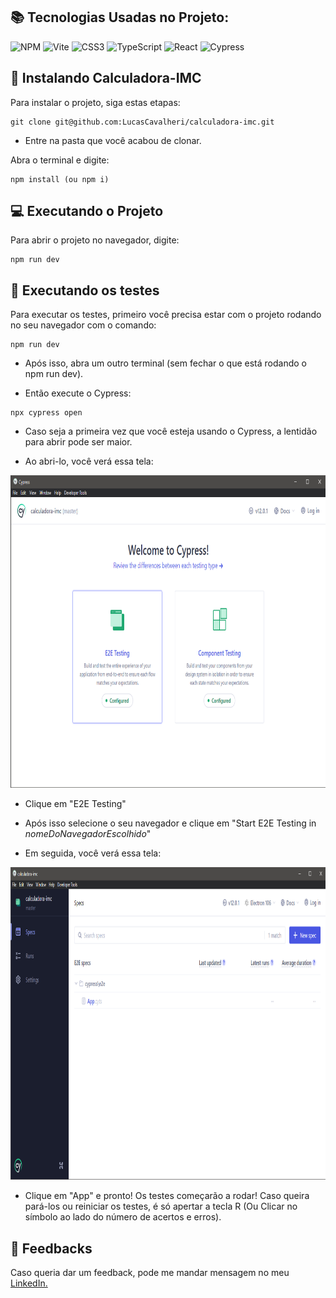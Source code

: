 ## 📚 Tecnologias Usadas no Projeto:

![NPM](https://img.shields.io/badge/NPM-%23000000.svg?style=for-the-badge&logo=npm&logoColor=white)
![Vite](https://img.shields.io/badge/vite-%23646CFF.svg?style=for-the-badge&logo=vite&logoColor=yellow)
![CSS3](https://img.shields.io/badge/css3-%231572B6.svg?style=for-the-badge&logo=css3&logoColor=white)
![TypeScript](https://img.shields.io/badge/typescript-%23007ACC.svg?style=for-the-badge&logo=typescript&logoColor=white)
![React](https://img.shields.io/badge/react-%2320232a.svg?style=for-the-badge&logo=react&logoColor=%2361DAFB)
![Cypress](https://img.shields.io/badge/-cypress-%23E5E5E5?style=for-the-badge&logo=cypress&logoColor=058a5e)

## 🚀 Instalando Calculadora-IMC

Para instalar o projeto, siga estas etapas:

```
git clone git@github.com:LucasCavalheri/calculadora-imc.git
```

* Entre na pasta que você acabou de clonar.

Abra o terminal e digite:

```
npm install (ou npm i)
```

## 💻 Executando o Projeto

Para abrir o projeto no navegador, digite:

```
npm run dev
```

## 📝 Executando os testes

Para executar os testes, primeiro você precisa estar com o projeto rodando no seu navegador com o comando:

```
npm run dev
```

* Após isso, abra um outro terminal (sem fechar o que está rodando o npm run dev).

* Então execute o Cypress:

```
npx cypress open
```

* Caso seja a primeira vez que você esteja usando o Cypress, a lentidão para abrir pode ser maior.

* Ao abri-lo, você verá essa tela:

<img src="cypress-pag-1.png" width="750" height="500" />

* Clique em "E2E Testing"

* Após isso selecione o seu navegador e clique em "Start E2E Testing in *nomeDoNavegadorEscolhido*"

* Em seguida, você verá essa tela: 

<img src="cypress-pag-2.png" width="750" height="500" />

* Clique em "App" e pronto! Os testes começarão a rodar! Caso queira pará-los ou reiniciar os testes, é só apertar a tecla R (Ou Clicar no símbolo ao lado do número de acertos e erros).

## 🤝 Feedbacks

Caso queria dar um feedback, pode me mandar mensagem no meu <a href="https://www.linkedin.com/in/lucas-cavalheri/">LinkedIn.</a>
